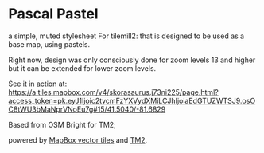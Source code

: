# Pascal Pastel 

a simple, muted stylesheet For tilemill2: that is designed to be used as a base map, using pastels. 


Right now, design was only consciously done for zoom levels 13 and higher but it can be extended for lower zoom levels.



See it in action at: https://a.tiles.mapbox.com/v4/skorasaurus.j73ni225/page.html?access_token=pk.eyJ1Ijoic2tvcmFzYXVydXMiLCJhIjoiaEdGTUZWTSJ9.osOC8tWU3bMaNprVNoEu7g#15/41.5040/-81.6829

Based from OSM Bright for TM2; 

powered by [MapBox vector tiles](http://www.mapbox.com/blog/vector-tiles/) and [TM2](https://github.com/mapbox/tm2).
